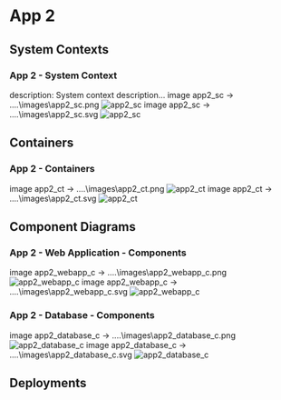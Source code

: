 # App 2

## System Contexts

### App 2 - System Context

description: System context description...
image app2_sc -> ..\..\images\app2_sc.png
![app2_sc](..\..\images\app2_sc.png)
image app2_sc -> ..\..\images\app2_sc.svg
![app2_sc](..\..\images\app2_sc.svg)

## Containers

### App 2 - Containers

image app2_ct -> ..\..\images\app2_ct.png
![app2_ct](..\..\images\app2_ct.png)
image app2_ct -> ..\..\images\app2_ct.svg
![app2_ct](..\..\images\app2_ct.svg)

## Component Diagrams

### App 2 - Web Application - Components

image app2_webapp_c -> ..\..\images\app2_webapp_c.png
![app2_webapp_c](..\..\images\app2_webapp_c.png)
image app2_webapp_c -> ..\..\images\app2_webapp_c.svg
![app2_webapp_c](..\..\images\app2_webapp_c.svg)
### App 2 - Database - Components

image app2_database_c -> ..\..\images\app2_database_c.png
![app2_database_c](..\..\images\app2_database_c.png)
image app2_database_c -> ..\..\images\app2_database_c.svg
![app2_database_c](..\..\images\app2_database_c.svg)

## Deployments


